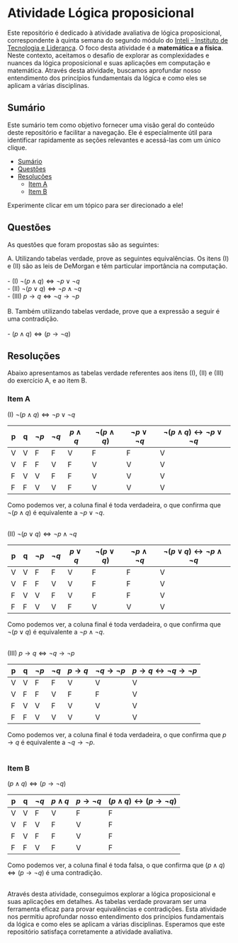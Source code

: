 # Atividade Lógica proposicional

Este repositório é dedicado à atividade avaliativa de lógica proposicional, correspondente à quinta semana do segundo módulo do [Inteli - Instituto de Tecnologia e Liderança](https://www.inteli.edu.br/). O foco desta atividade é a **matemática e a física**. Neste contexto, aceitamos o desafio de explorar as complexidades e nuances da lógica proposicional e suas aplicações em computação e matemática. Através desta atividade, buscamos aprofundar nosso entendimento dos princípios fundamentais da lógica e como eles se aplicam a várias disciplinas.

## Sumário

Este sumário tem como objetivo fornecer uma visão geral do conteúdo deste repositório e facilitar a navegação. Ele é especialmente útil para identificar rapidamente as seções relevantes e acessá-las com um único clique.

- [Sumário](#sumário)
- [Questões](#questões)
- [Resoluções](#resoluções)
    - [Item A](#item-a)
    - [Item B](#item-b)

Experimente clicar em um tópico para ser direcionado a ele!

## Questões

As questões que foram propostas são as seguintes:

A. Utilizando tabelas verdade, prove as seguintes equivalências. Os itens (I) e (II) são as leis de DeMorgan e têm particular importância na computação.
<br>
<br>
    - (I) $\neg (p \land q) \Leftrightarrow \neg p \lor \neg q$  
    - (II) $\neg (p \lor q) \Leftrightarrow \neg p \land \neg q$ 
    <br>
    - (III) $p \rightarrow q \Leftrightarrow \neg q \rightarrow \neg p$ 
    <br>
    <br>
B. Também utilizando tabelas verdade, prove que a expressão a seguir é uma contradição.
<br>
<br>
    - $(p \land q) \Leftrightarrow (p \rightarrow \neg q)$

## Resoluções

Abaixo apresentamos as tabelas verdade referentes aos itens (I), (II) e (III) do exercício A, e ao item B.

### Item A

(I) $\neg (p \land q) \Leftrightarrow \neg p \lor \neg q$

| p | q | $\neg p$ | $\neg q$ | $p \land q$ | $\neg (p \land q)$ | $\neg p \lor \neg q$ | $\neg (p \land q) \leftrightarrow \neg p \lor \neg q$ |
|---|---|----------|----------|-------------|--------------------|----------------------|-----------------------------------------------------|
| V | V | F        | F        | V           | F                  | F                    | V                                                   |
| V | F | F        | V        | F           | V                  | V                    | V                                                   |
| F | V | V        | F        | F           | V                  | V                    | V                                                   |
| F | F | V        | V        | F           | V                  | V                    | V                                                   |

Como podemos ver, a coluna final é toda verdadeira, o que confirma que $\neg (p \land q)$ é equivalente a $\neg p \lor \neg q$.
<br>
<br>

(II) $\neg (p \lor q) \Leftrightarrow \neg p \land \neg q$

| p | q | $\neg p$ | $\neg q$ | $p \lor q$ | $\neg (p \lor q)$ | $\neg p \land \neg q$ | $\neg (p \lor q) \leftrightarrow \neg p \land \neg q$ |
|---|---|----------|----------|------------|-------------------|------------------------|------------------------------------------------------|
| V | V | F        | F        | V          | F                 | F                      | V                                                    |
| V | F | F        | V        | V          | F                 | F                      | V                                                    |
| F | V | V        | F        | V          | F                 | F                      | V                                                    |
| F | F | V        | V        | F          | V                 | V                      | V                                                    |

Como podemos ver, a coluna final é toda verdadeira, o que confirma que $\neg (p \lor q)$ é equivalente a $\neg p \land \neg q$.
<br>
<br>

(III) $p \rightarrow q \Leftrightarrow \neg q \rightarrow \neg p$

| p | q | $\neg p$ | $\neg q$ | $p \rightarrow q$ | $\neg q \rightarrow \neg p$ | $p \rightarrow q \leftrightarrow \neg q \rightarrow \neg p$ |
|---|---|----------|----------|-------------------|-----------------------------|----------------------------------------------------------------|
| V | V | F        | F        | V                 | V                           | V                                                              |
| V | F | F        | V        | F                 | F                           | V                                                              |
| F | V | V        | F        | V                 | V                           | V                                                              |
| F | F | V        | V        | V                 | V                           | V                                                              |

Como podemos ver, a coluna final é toda verdadeira, o que confirma que $p \rightarrow q$ é equivalente a $\neg q \rightarrow \neg p$.
<br>
<br>

### Item B

$(p \land q) \Leftrightarrow (p \rightarrow \neg q)$

| p | q | $\neg q$ | $p \land q$ | $p \rightarrow \neg q$ | $(p \land q) \leftrightarrow (p \rightarrow \neg q)$ |
|---|---|----------|-------------|------------------------|------------------------------------------------------|
| V | V | F        | V           | F                      | F                                                    |
| V | F | V        | F           | V                      | F                                                    |
| F | V | F        | F           | V                      | F                                                    |
| F | F | V        | F           | V                      | F                                                    |

Como podemos ver, a coluna final é toda falsa, o que confirma que $(p \land q) \Leftrightarrow (p \rightarrow \neg q)$ é uma contradição.
<br>
<br>

Através desta atividade, conseguimos explorar a lógica proposicional e suas aplicações em detalhes. As tabelas verdade provaram ser uma ferramenta eficaz para provar equivalências e contradições. Esta atividade nos permitiu aprofundar nosso entendimento dos princípios fundamentais da lógica e como eles se aplicam a várias disciplinas. Esperamos que este repositório satisfaça corretamente a atividade avaliativa.
